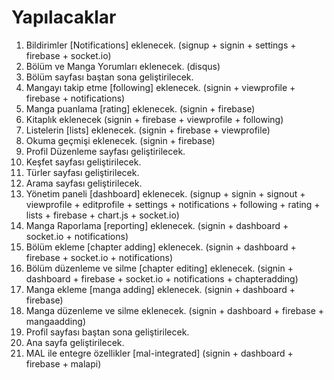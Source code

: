 # Yapılacaklar

1. Bildirimler [Notifications] eklenecek. (signup + signin + settings + firebase + socket.io)
2. Bölüm ve Manga Yorumları eklenecek. (disqus)
3. Bölüm sayfası baştan sona geliştirilecek.
4. Mangayı takip etme [following] eklenecek. (signin + viewprofile + firebase + notifications)
5. Manga puanlama [rating] eklenecek. (signin + firebase)
6. Kitaplık eklenecek (signin + firebase + viewprofile + following)
7. Listelerin [lists] eklenecek. (signin + firebase + viewprofile)
8. Okuma geçmişi eklenecek. (signin + firebase)
9. Profil Düzenleme sayfası geliştirilecek.
10. Keşfet sayfası geliştirilecek.
11. Türler sayfası geliştirilecek.
12. Arama sayfası geliştirilecek.
13. Yönetim paneli [dashboard] eklenecek. (signup + signin + signout + viewprofile + editprofile + settings + notifications + following + rating + lists + firebase + chart.js + socket.io)
14. Manga Raporlama [reporting] eklenecek. (signin + dashboard + socket.io + notifications)
15. Bölüm ekleme [chapter adding] eklenecek. (signin + dashboard + firebase + socket.io + notifications)
16. Bölüm düzenleme ve silme [chapter editing] eklenecek. (signin + dashboard + firebase + socket.io + notifications + chapteradding)
17. Manga ekleme [manga adding] eklenecek. (signin + dashboard + firebase)
18. Manga düzenleme ve silme eklenecek. (signin + dashboard + firebase + mangaadding)
19. Profil sayfası baştan sona geliştirilecek.
20. Ana sayfa geliştirilecek.
21. MAL ile entegre özellikler [mal-integrated] (signin + dashboard + firebase + malapi)
